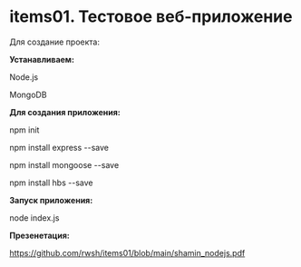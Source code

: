 # items01. Тестовое веб-приложение

Для создание проекта: 

**Устанавливаем:**

Node.js

MongoDB

**Для создания приложения:**

npm init

npm install express --save

npm install mongoose --save

npm install hbs --save

**Запуск приложения:**

node index.js

**Презенетация:**

https://github.com/rwsh/items01/blob/main/shamin_nodejs.pdf
